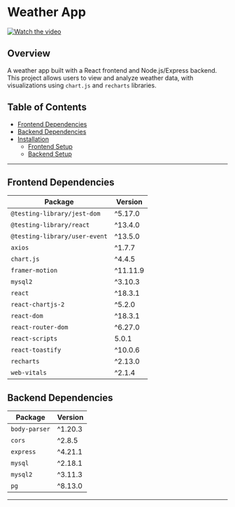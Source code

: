 # Weather App

[![Watch the video](https://img.youtube.com/vi/0178ZuVVRfg/hqdefault.jpg
)](https://youtu.be/0178ZuVVRfg)

## Overview
A weather app built with a React frontend and Node.js/Express backend. This project allows users to view and analyze weather data, with visualizations using `chart.js` and `recharts` libraries. 

## Table of Contents
- [Frontend Dependencies](#frontend-dependencies)
- [Backend Dependencies](#backend-dependencies)
- [Installation](#installation)
  - [Frontend Setup](#frontend-setup)
  - [Backend Setup](#backend-setup)

---

## Frontend Dependencies

| Package                   | Version |
| ------------------------- | ------- |
| `@testing-library/jest-dom` | ^5.17.0 |
| `@testing-library/react`  | ^13.4.0 |
| `@testing-library/user-event` | ^13.5.0 |
| `axios`                   | ^1.7.7 |
| `chart.js`                | ^4.4.5 |
| `framer-motion`           | ^11.11.9 |
| `mysql2`                  | ^3.10.3 |
| `react`                   | ^18.3.1 |
| `react-chartjs-2`         | ^5.2.0 |
| `react-dom`               | ^18.3.1 |
| `react-router-dom`        | ^6.27.0 |
| `react-scripts`           | 5.0.1 |
| `react-toastify`          | ^10.0.6 |
| `recharts`                | ^2.13.0 |
| `web-vitals`              | ^2.1.4 |

## Backend Dependencies

| Package       | Version |
| ------------- | ------- |
| `body-parser` | ^1.20.3 |
| `cors`        | ^2.8.5 |
| `express`     | ^4.21.1 |
| `mysql`       | ^2.18.1 |
| `mysql2`      | ^3.11.3 |
| `pg`          | ^8.13.0 |

---

